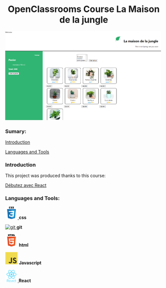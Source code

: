 <h1  align="center"> OpenClassrooms Course La Maison de la jungle</h1>

<div>
<img class="appScreen" src="Readme.assets\app-screen.png" width="500"  alt="app-screen">
</div>

<div  id="SumaryBlock">

<h3  align="left"  id="Sumary">Sumary:</h3>

<a  href="#Introduction">Introduction</a>

<a  href="#LanguagesAndTools">Languages and Tools</a>

</div>

<div>

<h3  align="left"  id="Introduction">Introduction</h3>

<p>

This project was produced thanks to this course:

<a  href="https://openclassrooms.com/fr/courses/7008001-debutez-avec-react">Débutez avec React</a>

</p>

</div>

<div  id="LanguagesAndToolsBlock">

<h3  align="left"  id="LanguagesAndTools">Languages and Tools:

</h3>

<p>

<a  href="https://www.w3schools.com/css/"  target="blank"  rel="noreferrer">

<img  src="https://raw.githubusercontent.com/devicons/devicon/master/icons/css3/css3-original-wordmark.svg"  alt="css3"  width="40"  height="40"/>
</a>
<strong>css</strong>

</p>

<p>
<a  href="https://git-scm.com/"  target="_blank"  rel="noreferrer">

<img  src="https://www.vectorlogo.zone/logos/git-scm/git-scm-icon.svg"  alt="git" width="40"  height="40"/>
</a>
<strong>git</strong>
</p>

<p>
<a  href="https://www.w3.org/html/"  target="_blank"  rel="noreferrer">
<img  src="https://raw.githubusercontent.com/devicons/devicon/master/icons/html5/html5-original-wordmark.svg"  alt="html5"  width="40"  height="40"/></a>
<strong>html</strong>
</p>

<p>

<a  href="https://developer.mozilla.org/en-US/docs/Web/JavaScript"  target="_blank"  rel="noreferrer">
<img  src="https://raw.githubusercontent.com/devicons/devicon/master/icons/javascript/javascript-original.svg"  alt="javascript"  width="40"  height="40"/></a>
<strong>Javascript</stong>

</p>

<p>

<a  href="https://reactjs.org/"  target="_blank"  rel="noreferrer">

<img  src="https://raw.githubusercontent.com/devicons/devicon/master/icons/react/react-original-wordmark.svg"  alt="react"  width="40"  height="40"/>
</a>
<strong>React</strong>

</p>

</dov>
